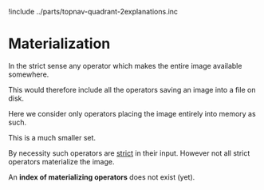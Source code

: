 !include ../parts/topnav-quadrant-2explanations.inc

# Materialization

In the strict sense any operator which makes the entire image available somewhere.

This would therefore include all the operators saving an image into a file on disk.

Here we consider only operators placing the image entirely into memory as such.

This is a much smaller set.

By necessity such operators are [strict](strictness.md) in their input.
However not all strict operators materialize the image.

An __index of materializing operators__ does not exist (yet).

